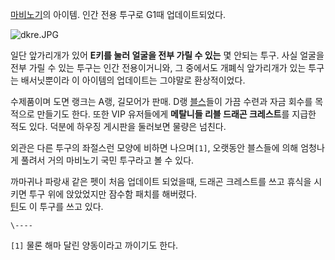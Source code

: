 [마비노기](%EB%A7%88%EB%B9%84%EB%85%B8%EA%B8%B0.md)의 아이템. 인간 전용 투구로 G1때
업데이트되었다.

![dkre.JPG](http://z4.enha.kr/http://rigvedawiki.net/r1/pds/dkre.JPG)

일단 앞가리개가 있어 **E키를 눌러 얼굴을 전부 가릴 수 있는** 몇 안되는 투구. 사실 얼굴을 전부 가릴 수 있는 투구는 인간
전용이거니와, 그 중에서도 개폐식 앞가리개가 있는 투구는 배서닛뿐이라 이 아이템의 업데이트는 그야말로 환상적이었다.

수제품이며 도면 랭크는 A랭, 길모어가 판매. D랭 [블스](%EB%B8%94%EC%8A%A4.md)들이 가끔 수련과 자금 회수를
목적으로 만들기도 한다. 또한 VIP 유저들에게 **메탈니들 리블 드래곤 크레스트**를 지급한 적도 있다. 덕분에 하우징 게시판을 둘러보면
물량은 넘친다.

외관은 다른 투구의 좌절스런 모양에 비하면 나으며`[1]`, 오랫동안 블스들에 의해 엄청나게 풀려서 거의 마비노기 국민 투구라고 볼 수
있다.

까마귀나 파랑새 같은 펫이 처음 업데이트 되었을때, 드래곤 크레스트를 쓰고 휴식을 시키면 투구 위에 앉았었지만 잠수함 패치를 해버렸다.  
[틴](%ED%8B%B4.md)도 이 투구를 쓰고 있다.

`\----`

`[1]` 물론 해마 달린 양동이라고 까이기도 한다.

